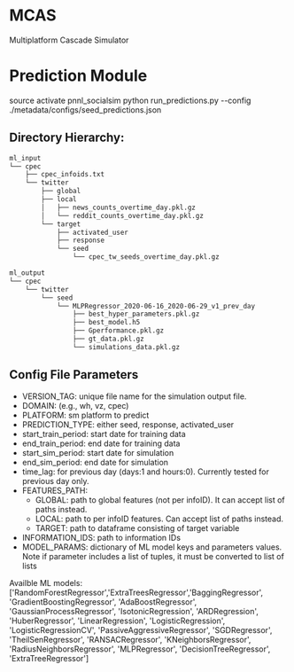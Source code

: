 # MCAS
Multiplatform Cascade Simulator

# Prediction Module

source activate pnnl_socialsim
python run_predictions.py --config ./metadata/configs/seed_predictions.json

## Directory Hierarchy:

```bash
ml_input
└── cpec
    ├── cpec_infoids.txt
    └── twitter
        ├── global
        ├── local
        │   ├── news_counts_overtime_day.pkl.gz
        │   └── reddit_counts_overtime_day.pkl.gz
        └── target
            ├── activated_user
            ├── response
            └── seed
                └── cpec_tw_seeds_overtime_day.pkl.gz
```

```bash
ml_output
└── cpec
    └── twitter
        └── seed
            └── MLPRegressor_2020-06-16_2020-06-29_v1_prev_day
                ├── best_hyper_parameters.pkl.gz
                ├── best_model.h5
                ├── Gperformance.pkl.gz
                ├── gt_data.pkl.gz
                └── simulations_data.pkl.gz
```

## Config File Parameters
- VERSION_TAG: unique file name for the simulation output file.
- DOMAIN: (e.g., wh, vz, cpec)
- PLATFORM: sm platform to predict
- PREDICTION_TYPE: either seed, response, activated_user
- start_train_period: start date for training data
- end_train_period: end date for training data
- start_sim_period: start date for simulation
- end_sim_period: end date for simulation
- time_lag: for previous day (days:1 and hours:0). Currently tested for previous day only.
- FEATURES_PATH: 
  + GLOBAL: path to global features (not per infoID). It can accept list of paths instead.
  + LOCAL: path to per infoID features. Can accept list of paths instead.
  + TARGET: path to dataframe consisting of target variable
- INFORMATION_IDS: path to information IDs
- MODEL_PARAMS: dictionary of ML model keys and parameters values. Note if parameter includes a list of tuples, it must be converted to list of lists

Availble ML models: ['RandomForestRegressor','ExtraTreesRegressor','BaggingRegressor', 'GradientBoostingRegressor', 'AdaBoostRegressor', 'GaussianProcessRegressor', 'IsotonicRegression', 'ARDRegression', 'HuberRegressor', 'LinearRegression', 'LogisticRegression', 'LogisticRegressionCV', 'PassiveAggressiveRegressor', 'SGDRegressor', 'TheilSenRegressor', 'RANSACRegressor', 'KNeighborsRegressor', 'RadiusNeighborsRegressor', 'MLPRegressor', 'DecisionTreeRegressor', 'ExtraTreeRegressor']
 
